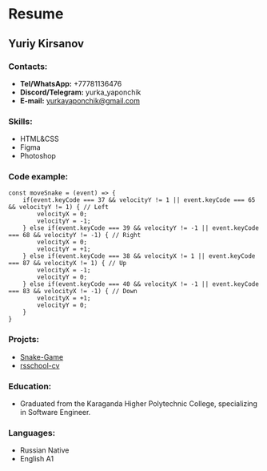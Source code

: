 # Resume
## Yuriy Kirsanov
### **Contacts:**
+ **Tel/WhatsApp:** +77781136476
+ **Discord/Telegram:** yurka_yaponchik
+ **E-mail:** yurkayaponchik@gmail.com

### **Skills:**
+ HTML&CSS
+ Figma
+ Photoshop

### Code example:
```
const moveSnake = (event) => {
    if(event.keyCode === 37 && velocityY != 1 || event.keyCode === 65 && velocityY != 1) { // Left
        velocityX = 0;
        velocityY = -1;
    } else if(event.keyCode === 39 && velocityY != -1 || event.keyCode === 68 && velocityY != -1) { // Right
        velocityX = 0;
        velocityY = +1;
    } else if(event.keyCode === 38 && velocityX != 1 || event.keyCode === 87 && velocityX != 1) { // Up
        velocityX = -1;
        velocityY = 0;
    } else if(event.keyCode === 40 && velocityX != -1 || event.keyCode === 83 && velocityX != -1) { // Down
        velocityX = +1;
        velocityY = 0;
    }
}
```

### **Projcts:**
+ [Snake-Game](https://yurkayaponchik.github.io/Snake-Game/)
+ [rsschool-cv](https://yurkayaponchik.github.io/rsschool-cv/)

### **Education:**
+ Graduated from the Karaganda Higher Polytechnic College, specializing in Software Engineer.

### **Languages:**
+ Russian Native
+ English A1